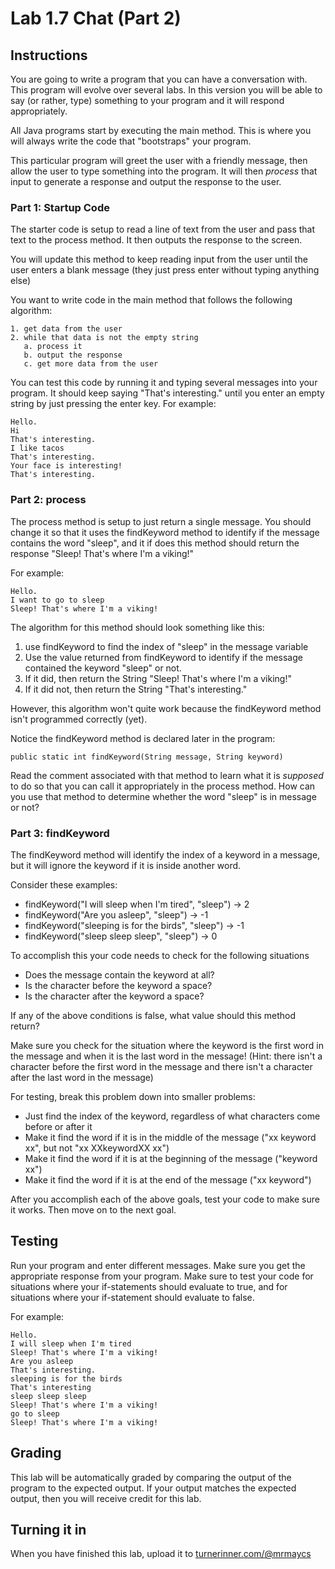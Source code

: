 # Lab 1.7 Chat (Part 2)

## Instructions

You are going to write a program that you can have a conversation with. This program will evolve over several labs. In this version you will be able to say (or rather, type) something to your program and it will respond appropriately.

All Java programs start by executing the main method. This is where you will always write the code that "bootstraps" your program.

This particular program will greet the user with a friendly message, then allow the user to type something into the program. It will then *process* that input to generate a response and output the response to the user.


### Part 1: Startup Code

The starter code is setup to read a line of text from the user and pass that text to the process method. It then outputs the response to the screen.

You will update this method to keep reading input from the user until the user enters a blank message (they just press enter without typing anything else)

You want to write code in the main method that follows the following algorithm:

```
1. get data from the user
2. while that data is not the empty string
   a. process it
   b. output the response
   c. get more data from the user
```

You can test this code by running it and typing several messages into your program. It should keep saying "That's interesting." until you enter an empty string by just pressing the enter key. For example:

```
Hello.
Hi
That's interesting.
I like tacos
That's interesting.
Your face is interesting!
That's interesting.
```

### Part 2: process

The process method is setup to just return a single message. You should change it so that it uses the findKeyword method to identify if the message contains the word "sleep", and it if does this method should return the response "Sleep! That's where I'm a viking!"

For example:
```
Hello.
I want to go to sleep
Sleep! That's where I'm a viking!
```
The algorithm for this method should look something like this:
1. use findKeyword to find the index of "sleep" in the message variable
2. Use the value returned from findKeyword to identify if the message contained the keyword "sleep" or not.
3. If it did, then return the String "Sleep! That's where I'm a viking!"
4. If it did not, then return the String "That's interesting."

However, this algorithm won't quite work because the findKeyword method isn't programmed correctly (yet).

Notice the findKeyword method is declared later in the program:

```
public static int findKeyword(String message, String keyword)
```

Read the comment associated with that method to learn what it is *supposed* to do so that you can call it appropriately in the process method. How can you use that method to determine whether the word "sleep" is in message or not?

### Part 3: findKeyword

The findKeyword method will identify the index of a keyword in a message, but it will ignore the keyword if it is inside another word.

Consider these examples:

* findKeyword("I will sleep when I'm tired", "sleep") -> 2
* findKeyword("Are you asleep", "sleep") -> -1
* findKeyword("sleeping is for the birds", "sleep") -> -1
* findKeyword("sleep sleep sleep", "sleep") -> 0

To accomplish this your code needs to check for the following situations

* Does the message contain the keyword at all?
* Is the character before the keyword a space?
* Is the character after the keyword a space?

If any of the above conditions is false, what value should this method return?

Make sure you check for the situation where the keyword is the first word in the message and when it is the last word in the message! (Hint: there isn't a character before the first word in the message and there isn't a character after the last word in the message)

For testing, break this problem down into smaller problems:

* Just find the index of the keyword, regardless of what characters come before or after it
* Make it find the word if it is in the middle of the message ("xx keyword xx", but not "xx XXkeywordXX xx")
* Make it find the word if it is at the beginning of the message ("keyword xx")
* Make it find the word if it is at the end of the message ("xx keyword")

After you accomplish each of the above goals, test your code to make sure it works. Then move on to the next goal.

## Testing

Run your program and enter different messages. Make sure you get the appropriate response from your program. Make sure to test your code for situations where your if-statements should evaluate to true, and for situations where your if-statement should evaluate to false.

For example:
```
Hello.
I will sleep when I'm tired
Sleep! That's where I'm a viking!
Are you asleep
That's interesting.
sleeping is for the birds
That's interesting
sleep sleep sleep
Sleep! That's where I'm a viking!
go to sleep
Sleep! That's where I'm a viking!
```

## Grading

This lab will be automatically graded by comparing the output of the program to the expected output. If your output matches the expected output, then you will receive credit for this lab.

## Turning it in

When you have finished this lab, upload it to [turnerinner.com/@mrmaycs](https://turnerinner.com/@mrmaycs)
